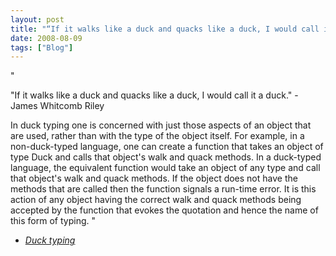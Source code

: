 ```yaml
---
layout: post
title: "“If it walks like a duck and quacks like a duck, I would call it a duck.” — James..."
date: 2008-08-09
tags: ["Blog"]
---
```


"

"If it walks like a duck and quacks like a duck, I would call it a duck." - James Whitcomb Riley

In duck typing one is concerned with just those aspects of an object that are used, rather than with the type of the object itself. For example, in a non-duck-typed language, one can create a function that takes an object of type Duck and calls that object's walk and quack methods. In a duck-typed language, the equivalent function would take an object of any type and call that object's walk and quack methods. If the object does not have the methods that are called then the function signals a run-time error. It is this action of any object having the correct walk and quack methods being accepted by the function that evokes the quotation and hence the name of this form of typing.
"  

 - _[Duck typing](http://en.wikipedia.org/wiki/Duck_typing)_